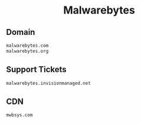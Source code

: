 


<h1 align="center">Malwarebytes</h1>  


## Domain


```html
malwarebytes.com
malwarebytes.org
```  


## Support Tickets


```html
malwarebytes.invisionmanaged.net
```  


## CDN


```html
mwbsys.com
```  

<br>
